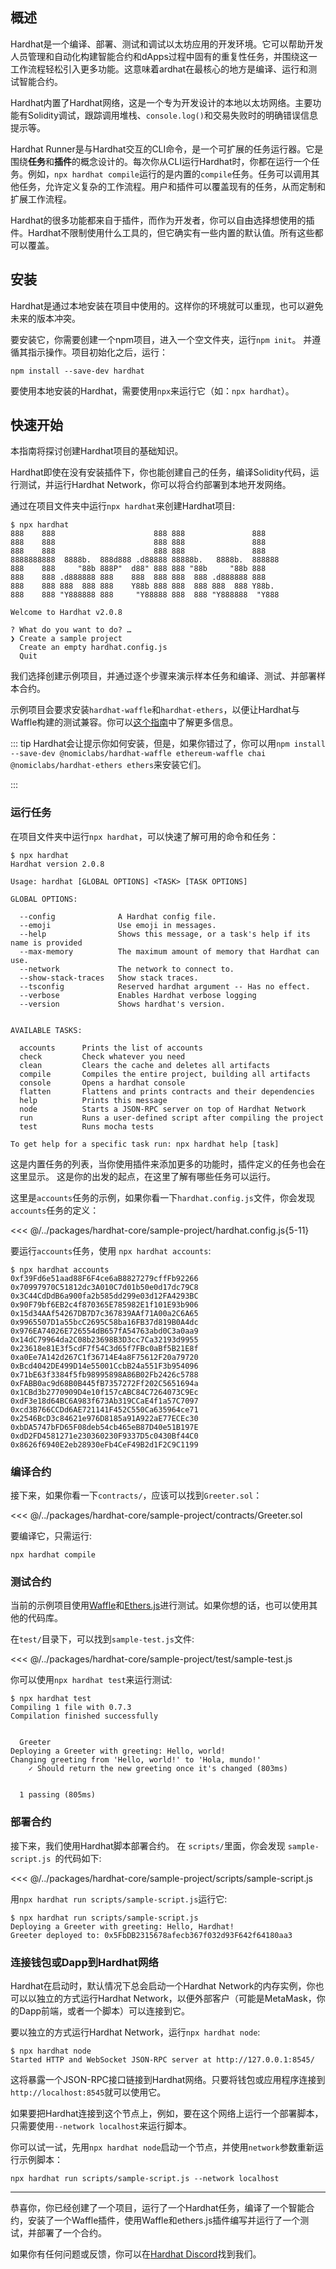## 概述

Hardhat是一个编译、部署、测试和调试以太坊应用的开发环境。它可以帮助开发人员管理和自动化构建智能合约和dApps过程中固有的重复性任务，并围绕这一工作流程轻松引入更多功能。这意味着ardhat在最核心的地方是编译、运行和测试智能合约。

Hardhat内置了Hardhat网络，这是一个专为开发设计的本地以太坊网络。主要功能有Solidity调试，跟踪调用堆栈、`console.log()`和交易失败时的明确错误信息提示等。

Hardhat Runner是与Hardhat交互的CLI命令，是一个可扩展的任务运行器。它是围绕**任务**和**插件**的概念设计的。每次你从CLI运行Hardhat时，你都在运行一个任务。例如，`npx hardhat compile`运行的是内置的`compile`任务。任务可以调用其他任务，允许定义复杂的工作流程。用户和插件可以覆盖现有的任务，从而定制和扩展工作流程。

Hardhat的很多功能都来自于插件，而作为开发者，你可以自由选择想使用的插件。Hardhat不限制使用什么工具的，但它确实有一些内置的默认值。所有这些都可以覆盖。


## 安装

Hardhat是通过本地安装在项目中使用的。这样你的环境就可以重现，也可以避免未来的版本冲突。

要安装它，你需要创建一个npm项目，进入一个空文件夹，运行`npm init`。
并遵循其指示操作。项目初始化之后，运行：

```
npm install --save-dev hardhat
```

要使用本地安装的Hardhat，需要使用`npx`来运行它（如：`npx hardhat`）。


## 快速开始

本指南将探讨创建Hardhat项目的基础知识。

Hardhat即使在没有安装插件下，你也能创建自己的任务，编译Solidity代码，运行测试，并运行Hardhat Network，你可以将合约部署到本地开发网络。


通过在项目文件夹中运行`npx hardhat`来创建Hardhat项目:


```
$ npx hardhat
888    888                      888 888               888
888    888                      888 888               888
888    888                      888 888               888
8888888888  8888b.  888d888 .d88888 88888b.   8888b.  888888
888    888     "88b 888P"  d88" 888 888 "88b     "88b 888
888    888 .d888888 888    888  888 888  888 .d888888 888
888    888 888  888 888    Y88b 888 888  888 888  888 Y88b.
888    888 "Y888888 888     "Y88888 888  888 "Y888888  "Y888

Welcome to Hardhat v2.0.8

? What do you want to do? …
❯ Create a sample project
  Create an empty hardhat.config.js
  Quit
```

我们选择创建示例项目，并通过逐个步骤来演示样本任务和编译、测试、并部署样本合约。


示例项目会要求安装`hardhat-waffle`和`hardhat-ethers`，以便让Hardhat与Waffle构建的测试兼容。你可以[这个指南](../guides/waffle-testing.md)中了解更多信息。


::: tip
Hardhat会让提示你如何安装，但是，如果你错过了，你可以用`npm install --save-dev @nomiclabs/hardhat-waffle ethereum-waffle chai @nomiclabs/hardhat-ethers ethers`来安装它们。

:::

### 运行任务

在项目文件夹中运行`npx hardhat`，可以快速了解可用的命令和任务：


```
$ npx hardhat
Hardhat version 2.0.8

Usage: hardhat [GLOBAL OPTIONS] <TASK> [TASK OPTIONS]

GLOBAL OPTIONS:

  --config              A Hardhat config file.
  --emoji               Use emoji in messages.
  --help                Shows this message, or a task's help if its name is provided
  --max-memory          The maximum amount of memory that Hardhat can use.
  --network             The network to connect to.
  --show-stack-traces   Show stack traces.
  --tsconfig            Reserved hardhat argument -- Has no effect.
  --verbose             Enables Hardhat verbose logging
  --version             Shows hardhat's version.


AVAILABLE TASKS:

  accounts      Prints the list of accounts
  check         Check whatever you need
  clean         Clears the cache and deletes all artifacts
  compile       Compiles the entire project, building all artifacts
  console       Opens a hardhat console
  flatten       Flattens and prints contracts and their dependencies
  help          Prints this message
  node          Starts a JSON-RPC server on top of Hardhat Network
  run           Runs a user-defined script after compiling the project
  test          Runs mocha tests

To get help for a specific task run: npx hardhat help [task]
```

这是内置任务的列表，当你使用插件来添加更多的功能时，插件定义的任务也会在这里显示。
这是你的出发的起点，在这里了解有哪些任务可以运行。

这里是`accounts`任务的示例，如果你看一下`hardhat.config.js`文件，你会发现`accounts`任务的定义：

<<< @/../packages/hardhat-core/sample-project/hardhat.config.js{5-11}


要运行`accounts`任务，使用 `npx hardhat accounts`:

```
$ npx hardhat accounts
0xf39Fd6e51aad88F6F4ce6aB8827279cffFb92266
0x70997970C51812dc3A010C7d01b50e0d17dc79C8
0x3C44CdDdB6a900fa2b585dd299e03d12FA4293BC
0x90F79bf6EB2c4f870365E785982E1f101E93b906
0x15d34AAf54267DB7D7c367839AAf71A00a2C6A65
0x9965507D1a55bcC2695C58ba16FB37d819B0A4dc
0x976EA74026E726554dB657fA54763abd0C3a0aa9
0x14dC79964da2C08b23698B3D3cc7Ca32193d9955
0x23618e81E3f5cdF7f54C3d65f7FBc0aBf5B21E8f
0xa0Ee7A142d267C1f36714E4a8F75612F20a79720
0xBcd4042DE499D14e55001CcbB24a551F3b954096
0x71bE63f3384f5fb98995898A86B02Fb2426c5788
0xFABB0ac9d68B0B445fB7357272Ff202C5651694a
0x1CBd3b2770909D4e10f157cABC84C7264073C9Ec
0xdF3e18d64BC6A983f673Ab319CCaE4f1a57C7097
0xcd3B766CCDd6AE721141F452C550Ca635964ce71
0x2546BcD3c84621e976D8185a91A922aE77ECEc30
0xbDA5747bFD65F08deb54cb465eB87D40e51B197E
0xdD2FD4581271e230360230F9337D5c0430Bf44C0
0x8626f6940E2eb28930eFb4CeF49B2d1F2C9C1199
```

### 编译合约

接下来，如果你看一下`contracts/`，应该可以找到`Greeter.sol`：


<<< @/../packages/hardhat-core/sample-project/contracts/Greeter.sol

要编译它，只需运行:

```
npx hardhat compile
```

### 测试合约

当前的示例项目使用[Waffle](https://getwaffle.io/)和[Ethers.js](https://github.com/ethers-io/ethers.js/)进行测试。如果你想的话，也可以使用其他的代码库。


在`test/`目录下，可以找到`sample-test.js`文件:

<<< @/../packages/hardhat-core/sample-project/test/sample-test.js

你可以使用`npx hardhat test`来运行测试:

```
$ npx hardhat test
Compiling 1 file with 0.7.3
Compilation finished successfully


  Greeter
Deploying a Greeter with greeting: Hello, world!
Changing greeting from 'Hello, world!' to 'Hola, mundo!'
    ✓ Should return the new greeting once it's changed (803ms)


  1 passing (805ms)
```

### 部署合约

接下来，我们使用Hardhat脚本部署合约。
在 `scripts/`里面，你会发现 `sample-script.js `的代码如下:


<<< @/../packages/hardhat-core/sample-project/scripts/sample-script.js

用`npx hardhat run scripts/sample-script.js`运行它:

```
$ npx hardhat run scripts/sample-script.js
Deploying a Greeter with greeting: Hello, Hardhat!
Greeter deployed to: 0x5FbDB2315678afecb367f032d93F642f64180aa3
```

### 连接钱包或Dapp到Hardhat网络

Hardhat在启动时，默认情况下总会启动一个Hardhat Network的内存实例，你也可以以独立的方式运行Hardhat Network，以便外部客户（可能是MetaMask，你的Dapp前端，或者一个脚本）可以连接到它。

要以独立的方式运行Hardhat Network，运行`npx hardhat node`:


```
$ npx hardhat node
Started HTTP and WebSocket JSON-RPC server at http://127.0.0.1:8545/
```

这将暴露一个JSON-RPC接口链接到Hardhat网络。只要将钱包或应用程序连接到`http://localhost:8545`就可以使用它。

如果要把Hardhat连接到这个节点上，例如，要在这个网络上运行一个部署脚本，只需要使用`--network localhost`来运行脚本。

你可以试一试，先用`npx hardhat node`启动一个节点，并使用`network`参数重新运行示例脚本：

```
npx hardhat run scripts/sample-script.js --network localhost
```

---

恭喜你，你已经创建了一个项目，运行了一个Hardhat任务，编译了一个智能合约，安装了一个Waffle插件，使用Waffle和ethers.js插件编写并运行了一个测试，并部署了一个合约。

如果你有任何问题或反馈，你可以在[Hardhat Discord](https://hardhat.org/discord)找到我们。
